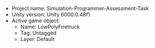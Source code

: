 <!-- UNITY CODE ASSIST INSTRUCTIONS START -->
- Project name: Simulation-Programmer-Assessment-Task
- Unity version: Unity 6000.0.48f1
- Active game object:
  - Name: LowPolyFiretruck
  - Tag: Untagged
  - Layer: Default
<!-- UNITY CODE ASSIST INSTRUCTIONS END -->